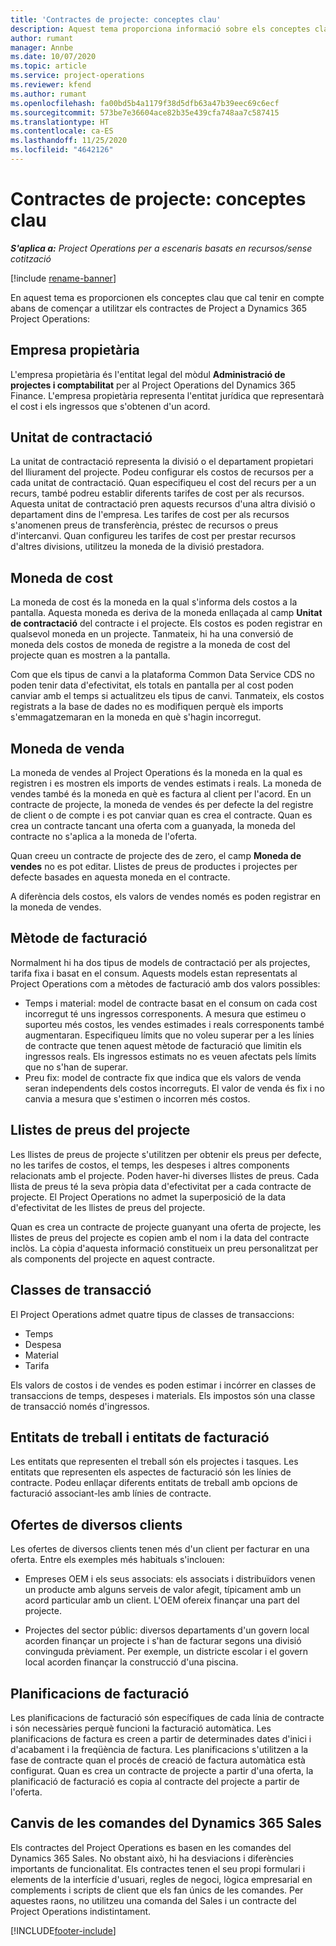 ```yaml
---
title: 'Contractes de projecte: conceptes clau'
description: Aquest tema proporciona informació sobre els conceptes clau dels contractes de projectes al Project Operations.
author: rumant
manager: Annbe
ms.date: 10/07/2020
ms.topic: article
ms.service: project-operations
ms.reviewer: kfend
ms.author: rumant
ms.openlocfilehash: fa00bd5b4a1179f38d5dfb63a47b39eec69c6ecf
ms.sourcegitcommit: 573be7e36604ace82b35e439cfa748aa7c587415
ms.translationtype: HT
ms.contentlocale: ca-ES
ms.lasthandoff: 11/25/2020
ms.locfileid: "4642126"
---
```

# <a name="project-contracts---key-concepts"></a>Contractes de projecte: conceptes clau

_**S'aplica a:** Project Operations per a escenaris basats en recursos/sense cotització_

[!include [rename-banner](~/includes/cc-data-platform-banner.md)]

En aquest tema es proporcionen els conceptes clau que cal tenir en compte abans de començar a utilitzar els contractes de Project a Dynamics 365 Project Operations:

## <a name="owning-company"></a>Empresa propietària

L'empresa propietària és l'entitat legal del mòdul **Administració de projectes i comptabilitat** per al Project Operations del Dynamics 365 Finance. L'empresa propietària representa l'entitat jurídica que representarà el cost i els ingressos que s'obtenen d'un acord.

## <a name="contracting-unit"></a>Unitat de contractació

La unitat de contractació representa la divisió o el departament propietari del lliurament del projecte. Podeu configurar els costos de recursos per a cada unitat de contractació. Quan especifiqueu el cost del recurs per a un recurs, també podreu establir diferents tarifes de cost per als recursos. Aquesta unitat de contractació pren aquests recursos d'una altra divisió o departament dins de l'empresa. Les tarifes de cost per als recursos s'anomenen preus de transferència, préstec de recursos o preus d'intercanvi. Quan configureu les tarifes de cost per prestar recursos d'altres divisions, utilitzeu la moneda de la divisió prestadora.

## <a name="cost-currency"></a>Moneda de cost

La moneda de cost és la moneda en la qual s'informa dels costos a la pantalla. Aquesta moneda es deriva de la moneda enllaçada al camp **Unitat de contractació** del contracte i el projecte. Els costos es poden registrar en qualsevol moneda en un projecte. Tanmateix, hi ha una conversió de moneda dels costos de moneda de registre a la moneda de cost del projecte quan es mostren a la pantalla.

Com que els tipus de canvi a la plataforma Common Data Service CDS no poden tenir data d'efectivitat, els totals en pantalla per al cost poden canviar amb el temps si actualitzeu els tipus de canvi. Tanmateix, els costos registrats a la base de dades no es modifiquen perquè els imports s'emmagatzemaran en la moneda en què s'hagin incorregut.

## <a name="sales-currency"></a>Moneda de venda

La moneda de vendes al Project Operations és la moneda en la qual es registren i es mostren els imports de vendes estimats i reals. La moneda de vendes també és la moneda en què es factura al client per l'acord. En un contracte de projecte, la moneda de vendes és per defecte la del registre de client o de compte i es pot canviar quan es crea el contracte. Quan es crea un contracte tancant una oferta com a guanyada, la moneda del contracte no s'aplica a la moneda de l'oferta.

Quan creeu un contracte de projecte des de zero, el camp **Moneda de vendes** no es pot editar. Llistes de preus de productes i projectes per defecte basades en aquesta moneda en el contracte.

A diferència dels costos, els valors de vendes només es poden registrar en la moneda de vendes.

## <a name="billing-method"></a>Mètode de facturació

Normalment hi ha dos tipus de models de contractació per als projectes, tarifa fixa i basat en el consum. Aquests models estan representats al Project Operations com a mètodes de facturació amb dos valors possibles:

- Temps i material: model de contracte basat en el consum on cada cost incorregut té uns ingressos corresponents. A mesura que estimeu o suporteu més costos, les vendes estimades i reals corresponents també augmentaran. Especifiqueu límits que no voleu superar per a les línies de contracte que tenen aquest mètode de facturació que limitin els ingressos reals. Els ingressos estimats no es veuen afectats pels límits que no s'han de superar.
- Preu fix: model de contracte fix que indica que els valors de venda seran independents dels costos incorreguts. El valor de venda és fix i no canvia a mesura que s'estimen o incorren més costos.

## <a name="project-price-lists"></a>Llistes de preus del projecte

Les llistes de preus de projecte s'utilitzen per obtenir els preus per defecte, no les tarifes de costos, el temps, les despeses i altres components relacionats amb el projecte. Poden haver-hi diverses llistes de preus. Cada llista de preus té la seva pròpia data d'efectivitat per a cada contracte de projecte. El Project Operations no admet la superposició de la data d'efectivitat de les llistes de preus del projecte.

Quan es crea un contracte de projecte guanyant una oferta de projecte, les llistes de preus del projecte es copien amb el nom i la data del contracte inclòs. La còpia d'aquesta informació constitueix un preu personalitzat per als components del projecte en aquest contracte.

## <a name="transaction-classes"></a>Classes de transacció

El Project Operations admet quatre tipus de classes de transaccions:

- Temps
- Despesa
- Material
- Tarifa

Els valors de costos i de vendes es poden estimar i incórrer en classes de transaccions de temps, despeses i materials. Els impostos són una classe de transacció només d'ingressos.

## <a name="work-entities-and-billing-entities"></a>Entitats de treball i entitats de facturació

Les entitats que representen el treball són els projectes i tasques. Les entitats que representen els aspectes de facturació són les línies de contracte. Podeu enllaçar diferents entitats de treball amb opcions de facturació associant-les amb línies de contracte.

## <a name="multi-customer-deals"></a>Ofertes de diversos clients

Les ofertes de diversos clients tenen més d'un client per facturar en una oferta. Entre els exemples més habituals s'inclouen:

- Empreses OEM i els seus associats: els associats i distribuïdors venen un producte amb alguns serveis de valor afegit, típicament amb un acord particular amb un client. L'OEM ofereix finançar una part del projecte. 

- Projectes del sector públic: diversos departaments d'un govern local acorden finançar un projecte i s'han de facturar segons una divisió convinguda prèviament. Per exemple, un districte escolar i el govern local acorden finançar la construcció d'una piscina.

## <a name="invoice-schedules"></a>Planificacions de facturació

Les planificacions de facturació són específiques de cada línia de contracte i són necessàries perquè funcioni la facturació automàtica. Les planificacions de factura es creen a partir de determinades dates d'inici i d'acabament i la freqüència de factura. Les planificacions s'utilitzen a la fase de contracte quan el procés de creació de factura automàtica està configurat. Quan es crea un contracte de projecte a partir d'una oferta, la planificació de facturació es copia al contracte del projecte a partir de l'oferta.

## <a name="changes-from-dynamics-365-sales-orders"></a>Canvis de les comandes del Dynamics 365 Sales

Els contractes del Project Operations es basen en les comandes del Dynamics 365 Sales. No obstant això, hi ha desviacions i diferències importants de funcionalitat. Els contractes tenen el seu propi formulari i elements de la interfície d'usuari, regles de negoci, lògica empresarial en complements i scripts de client que els fan únics de les comandes. Per aquestes raons, no utilitzeu una comanda del Sales i un contracte del Project Operations indistintament.


[!INCLUDE[footer-include](../includes/footer-banner.md)]